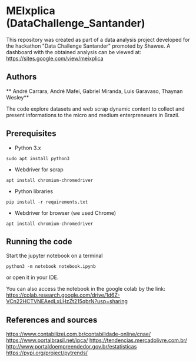# MEIxplica (DataChallenge_Santander)
This repository was created as part of a data analysis project developed for the hackathon "Data Challenge Santander" promoted by Shawee. 
A dashboard with the obtained analysis can be viewed at: https://sites.google.com/view/meixplica

## Authors
** André Carrara, André Mafei, Gabriel Miranda, Luis Garavaso, Thaynan Wesley**

The code explore datasets and web scrap dynamic content to collect and present informations to the micro and medium enterpreneuers in Brazil. 

## Prerequisites

* Python 3.x
```
sudo apt install python3
```
* Webdriver for scrap
```
apt install chromium-chromedriver
```
* Python libraries
```
pip install -r requirements.txt
```
* Webdriver for browser (we used Chrome)
```
apt install chromium-chromedriver
```

## Running the code

Start the jupyter notebook on a terminal
```
python3 -m notebook notebook.ipynb
```
or open it in your IDE.

You can also access the notebook in the google colab by the link: 
https://colab.research.google.com/drive/1d6Z-VCn22HCTVNEAedLxLHzZt215qbrN?usp=sharing

## References and sources

https://www.contabilizei.com.br/contabilidade-online/cnae/
https://www.portalbrasil.net/ipca/
https://tendencias.mercadolivre.com.br/
http://www.portaldoempreendedor.gov.br/estatisticas
https://pypi.org/project/pytrends/